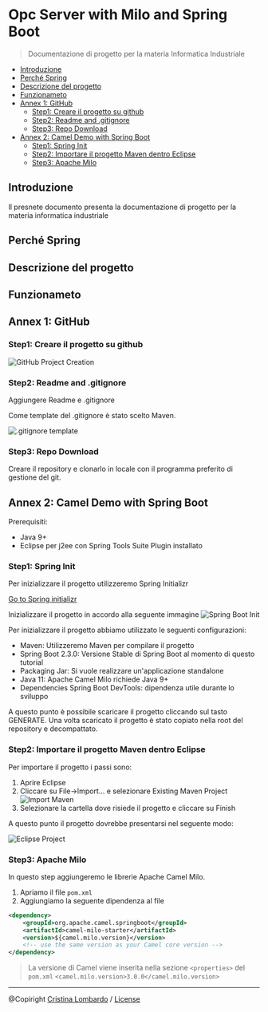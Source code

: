 # Opc Server with Milo and Spring Boot
> Documentazione di progetto per la materia Informatica Industriale
<!-- TOC depthFrom:2 -->

- [Introduzione](#introduzione)
- [Perché Spring](#perché-spring)
- [Descrizione del progetto](#descrizione-del-progetto)
- [Funzionameto](#funzionameto)
- [Annex 1: GitHub](#annex-1-github)
    - [Step1: Creare il progetto su github](#step1-creare-il-progetto-su-github)
    - [Step2: Readme and .gitignore](#step2-readme-and-gitignore)
    - [Step3: Repo Download](#step3-repo-download)
- [Annex 2: Camel Demo with Spring Boot](#annex-2-camel-demo-with-spring-boot)
    - [Step1: Spring Init](#step1-spring-init)
    - [Step2: Importare il progetto Maven dentro Eclipse](#step2-importare-il-progetto-maven-dentro-eclipse)
    - [Step3: Apache Milo](#step3-apache-milo)

<!-- /TOC -->

## Introduzione
Il presnete documento presenta la documentazione di progetto per la materia informatica industriale

## Perché Spring

## Descrizione del progetto

## Funzionameto

## Annex 1: GitHub

### Step1: Creare il progetto su github

![GitHub Project Creation](img/git-project-creation.png)


### Step2: Readme and .gitignore

Aggiungere Readme e .gitignore

Come template del .gitignore è stato scelto Maven.

![.gitignore template](img/gitignore-template.png)

### Step3: Repo Download
Creare il repository e clonarlo in locale con il programma preferito di gestione del git.

## Annex 2: Camel Demo with Spring Boot
Prerequisiti: 
- Java 9+ 
- Eclipse per j2ee con Spring Tools Suite Plugin installato

### Step1: Spring Init
Per inizializzare il progetto utilizzeremo Spring Initializr 

[Go to Spring initializr](https://start.spring.io/)

Inizializzare il progetto in accordo alla seguente immagine
![Spring Boot Init](img/springboot-init.png)

Per inizializzare il progetto abbiamo utilizzato le seguenti configurazioni:
- Maven: Utilizzeremo Maven per compilare il progetto
- Spring Boot 2.3.0: Versione Stable di Spring Boot al momento di questo tutorial
- Packaging Jar: Si vuole realizzare un'applicazione standalone
- Java 11: Apache Camel Milo richiede Java 9+
- Dependencies Spring Boot DevTools: dipendenza utile durante lo sviluppo

A questo punto è possibile scaricare il progetto cliccando sul tasto GENERATE.
Una volta scaricato il progetto è stato copiato nella root del repository e decompattato.

### Step2: Importare il progetto Maven dentro Eclipse

Per importare il progetto i passi sono:

1. Aprire Eclipse 
1. Cliccare su File->Import... e selezionare Existing Maven Project 
![Import Maven](img/import-maven.png)
1. Selezionare la cartella dove risiede il progetto e cliccare su Finish

A questo punto il progetto dovrebbe presentarsi nel seguente modo:

![Eclipse Project](img/eclipse-project.png)

### Step3: Apache Milo
In questo step aggiungeremo le librerie Apache Camel Milo.

1. Apriamo il file `pom.xml`
1. Aggiungiamo la seguente dipendenza al file
```Xml
<dependency>
	<groupId>org.apache.camel.springboot</groupId>
	<artifactId>camel-milo-starter</artifactId>
	<version>${camel.milo.version}</version>
	<!-- use the same version as your Camel core version -->
</dependency> 
```
> La versione di Camel viene inserita nella sezione `<properties>` del `pom.xml` `<camel.milo.version>3.0.0</camel.milo.version>`

---
@Copiright [Cristina Lombardo](https://github.com/cristinalombardo/) / [License](/LICENSE)